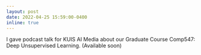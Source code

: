 ```yaml
---
layout: post
date: 2022-04-25 15:59:00-0400
inline: true
---
```


I gave podcast talk for KUIS AI Media about our Graduate Course Comp547: Deep Unsupervised Learning. (Available soon)
